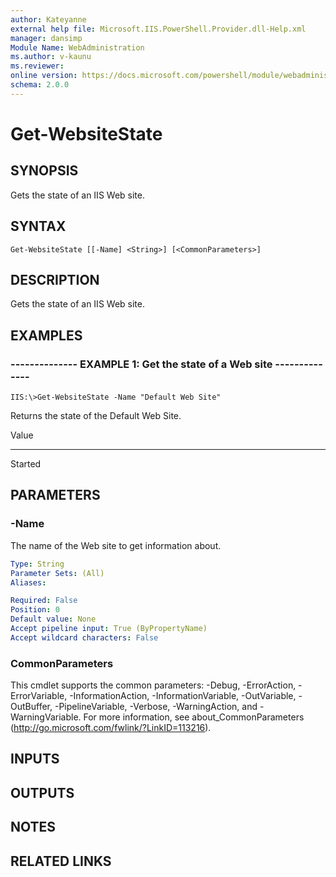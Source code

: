 ```yaml
---
author: Kateyanne
external help file: Microsoft.IIS.PowerShell.Provider.dll-Help.xml
manager: dansimp
Module Name: WebAdministration
ms.author: v-kaunu
ms.reviewer: 
online version: https://docs.microsoft.com/powershell/module/webadministration/get-websitestate?view=windowsserver2012-ps&wt.mc_id=ps-gethelp
schema: 2.0.0
---
```


# Get-WebsiteState

## SYNOPSIS
Gets the state of an IIS Web site.

## SYNTAX

```
Get-WebsiteState [[-Name] <String>] [<CommonParameters>]
```

## DESCRIPTION
Gets the state of an IIS Web site.

## EXAMPLES

### -------------- EXAMPLE 1: Get the state of a Web site --------------
```
IIS:\>Get-WebsiteState -Name "Default Web Site"
```

Returns the state of the Default Web Site.

Value

-----

Started

## PARAMETERS

### -Name
The name of the Web site to get information about.

```yaml
Type: String
Parameter Sets: (All)
Aliases: 

Required: False
Position: 0
Default value: None
Accept pipeline input: True (ByPropertyName)
Accept wildcard characters: False
```

### CommonParameters
This cmdlet supports the common parameters: -Debug, -ErrorAction, -ErrorVariable, -InformationAction, -InformationVariable, -OutVariable, -OutBuffer, -PipelineVariable, -Verbose, -WarningAction, and -WarningVariable. For more information, see about_CommonParameters (http://go.microsoft.com/fwlink/?LinkID=113216).

## INPUTS

## OUTPUTS

## NOTES

## RELATED LINKS

